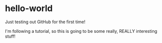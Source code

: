 # hello-world
Just testing out GitHub for the first time!

I'm following a tutorial, so this is going to be some really, REALLY interesting stuff!
